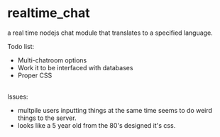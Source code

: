 realtime_chat
=============

a real time nodejs chat module that translates to a specified language. 

Todo list:
* Multi-chatroom options
* Work it to be interfaced with databases
* Proper CSS

<br>Issues:
* multpile users inputting things at the same time seems to do weird things to the server.
* looks like a 5 year old from the 80's designed it's css. 
